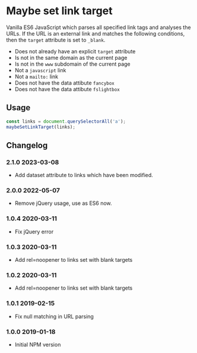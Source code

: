 # Maybe set link target

Vanilla ES6 JavaScript which parses all specified link tags and analyses the URLs. If the URL is an external link and matches the following conditions, then the `target` attribute is set to `_blank`.

-   Does not already have an explicit `target` attribute
-   Is not in the same domain as the current page
-   Is not in the `www` subdomain of the current page
-   Not a `javascript` link
-   Not a `mailto:` link
-   Does not have the data attibute `fancybox`
-   Does not have the data attibute `fslightbox`

## Usage

```javascript
const links = document.querySelectorAll('a');
maybeSetLinkTarget(links);
```

## Changelog

### 2.1.0 2023-03-08

-   Add dataset attribute to links which have been modified.

### 2.0.0 2022-05-07

-   Remove jQuery usage, use as ES6 now.

### 1.0.4 2020-03-11

-   Fix jQuery error

### 1.0.3 2020-03-11

-   Add rel=noopener to links set with blank targets

### 1.0.2 2020-03-11

-   Add rel=noopener to links set with blank targets

### 1.0.1 2019-02-15

-   Fix null matching in URL parsing

### 1.0.0 2019-01-18

-   Initial NPM version
